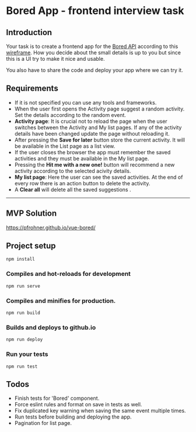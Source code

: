 # Bored App - frontend interview task

## Introduction
Your task is to create a frontend app for the [Bored API](http://www.boredapi.com/documentation) according to this [wireframe](https://raw.githubusercontent.com/ngabesz-wse/bored-app/master/bored-app-wf.jpg).
How you decide about the small details is up to you but since this is a UI try to make it nice and usable.

You also have to share the code and deploy your app where we can try it.

## Requirements
- If it is not specified you can use any tools and frameworks.
- When the user first opens the Activity page suggest a random activity. Set the details according to the random event.
- **Activity page**: It is crucial not to reload the page when the user switches between the Activity and My list pages.
If any of the activity details have been changed update the page without reloading it.
- After pressing the **Save for later** button store the current activity. It will be available in the List page as a list view.
- If the user closes the browser the app must remember the saved activities and they must be available in the My list page.
- Pressing the **Hit me with a new one!** button will recommend a new activity according to the selected acivity details.
- **My list page**: Here the user can see the saved activities. At the end of every row there is an action button to delete the activity.
- A **Clear all** will delete all the saved suggestions .

---
## MVP Solution
https://pfrohner.github.io/vue-bored/

## Project setup
```
npm install
```

### Compiles and hot-reloads for development
```
npm run serve
```

### Compiles and minifies for production.
```
npm run build
```

### Builds and deploys to github.io
```
npm run deploy
```

### Run your tests
```
npm run test
```

## Todos
 - Finish tests for 'Bored' component.
 - Force eslint rules and format on save in tests as well.
 - Fix duplicated key warning when saving the same event multiple times.
 - Run tests before building and deploying the app.
 - Pagination for list page.
